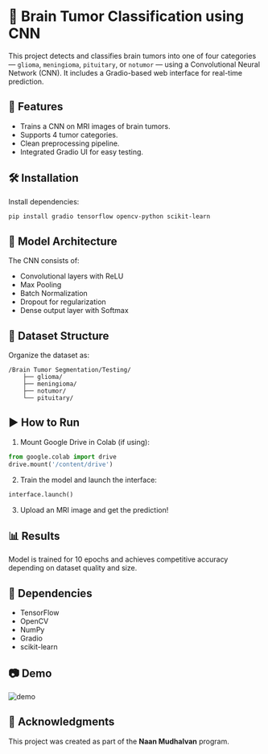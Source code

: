 # 🧠 Brain Tumor Classification using CNN

This project detects and classifies brain tumors into one of four categories — `glioma`, `meningioma`, `pituitary`, or `notumor` — using a Convolutional Neural Network (CNN). It includes a Gradio-based web interface for real-time prediction.

## 🚀 Features

- Trains a CNN on MRI images of brain tumors.
- Supports 4 tumor categories.
- Clean preprocessing pipeline.
- Integrated Gradio UI for easy testing.

## 🛠️ Installation

Install dependencies:

```bash
pip install gradio tensorflow opencv-python scikit-learn
```

## 🧠 Model Architecture

The CNN consists of:
- Convolutional layers with ReLU
- Max Pooling
- Batch Normalization
- Dropout for regularization
- Dense output layer with Softmax

## 📁 Dataset Structure

Organize the dataset as:

```
/Brain Tumor Segmentation/Testing/
    ├── glioma/
    ├── meningioma/
    ├── notumor/
    └── pituitary/
```

## ▶️ How to Run

1. Mount Google Drive in Colab (if using):
```python
from google.colab import drive
drive.mount('/content/drive')
```

2. Train the model and launch the interface:
```python
interface.launch()
```

3. Upload an MRI image and get the prediction!

## 📊 Results

Model is trained for 10 epochs and achieves competitive accuracy depending on dataset quality and size.

## 📌 Dependencies

- TensorFlow
- OpenCV
- NumPy
- Gradio
- scikit-learn

## 📷 Demo

![demo](screenshot.png)

## 🤝 Acknowledgments

This project was created as part of the **Naan Mudhalvan** program.
